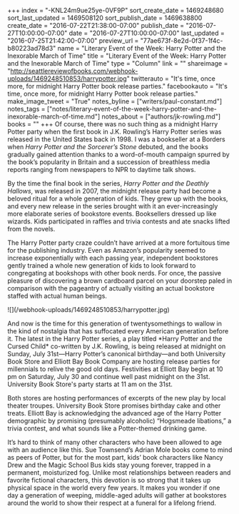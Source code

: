 +++
index = "-KNL24m9ue25ye-0VF9P"
sort_create_date = 1469248680
sort_last_updated = 1469508120
sort_publish_date = 1469638800
create_date = "2016-07-22T21:38:00-07:00"
publish_date = "2016-07-27T10:00:00-07:00"
date = "2016-07-27T10:00:00-07:00"
last_updated = "2016-07-25T21:42:00-07:00"
preview_url = "77ae673f-8e2d-0f37-1f4c-b80223ad78d3"
name = "Literary Event of the Week: Harry Potter and the Inexorable March of Time"
title = "Literary Event of the Week: Harry Potter and the Inexorable March of Time"
type = "Column"
link = ""
shareimage = "http://seattlereviewofbooks.com/webhook-uploads/1469248510853/harrypotter.jpg"
twitterauto = "It's time, once more, for midnight Harry Potter book release parties."
facebookauto = "It's time, once more, for midnight Harry Potter book release parties."
make_image_tweet = "True"
notes_byline = ["writers/paul-constant.md"]
notes_tags = ["notes/literary-event-of-the-week-harry-potter-and-the-inexorable-march-of-time.md"]
notes_about = ["authors/jk-rowling.md"]
books = ""
+++
Of course, there was no such thing as a midnight Harry Potter party when the first book in J.K. Rowling’s Harry Potter series was released in the United States back in 1998. I was a bookseller at a Borders when *Harry Potter and the Sorcerer’s Stone* debuted, and the books gradually gained attention thanks to a word-of-mouth campaign spurred by the book’s popularity in Britain and a succession of breathless media reports ranging from newspapers to NPR to daytime talk shows. 

By the time the final book in the series, *Harry Potter and the Deathly Hallows*, was released in 2007, the midnight release party had become a beloved ritual for a whole generation of kids. They grew up with the books, and every new release in the series brought with it an ever-increasingly more elaborate series of bookstore events. Booksellers dressed up like wizards. Kids participated in raffles and trivia contests and ate snacks lifted from the novels. 

The Harry Potter party craze couldn’t have arrived at a more fortuitous time for the publishing industry. Even as Amazon’s popularity seemed to increase exponentially with each passing year, independent bookstores gently trained a whole new generation of kids to look forward to congregating at bookshops with other book nerds. For once, the passive pleasure of discovering a brown cardboard parcel on your doorstep paled in comparison with the pageantry of actually visiting an actual bookstore staffed with actual human beings.

<p class="image-left">![](/webhook-uploads/1469248510853/harrypotter.jpg)</p>And now is the time for this generation of twentysomethings to wallow in the kind of nostalgia that has suffocated every American generation before it. The latest in the Harry Potter series, a play titled *Harry Potter and the Cursed Child* co-written by J.K. Rowling, is being released at midnight on Sunday, July 31st—Harry Potter’s canonical birthday—and both University Book Store and Elliott Bay Book Company are hosting release parties for millennials to relive the good old days. Festivities at Elliott Bay begin at 10 pm on Saturday, July 30 and continue well past midnight on the 31st. University Book Store's party starts at 11 am on the 31st.

Both stores are hosting performances of excerpts of the new play by local theater troupes. University Book Store promises birthday cake and other treats. Elliott Bay is acknowledging the advanced age of the Harry Potter demographic by promising (presumably alcoholic) “Hogsmeade libations,” a trivia contest, and what sounds like a Potter-themed drinking game.

It’s hard to think of many other characters who have been allowed to age with an audience like this. Sue Townsend’s Adrian Mole books come to mind as peers of Potter, but for the most part, kids’ book characters like Nancy Drew and the Magic School Bus kids stay young forever, trapped in a permanent, moisturized fog. Unlike most relationships between readers and favorite fictional characters, this devotion is so strong that it takes up physical space in the world every few years. It makes you wonder if one day a generation of weeping, middle-aged adults will gather at bookstores around the world to show their respect at a funeral for a lifelong friend.